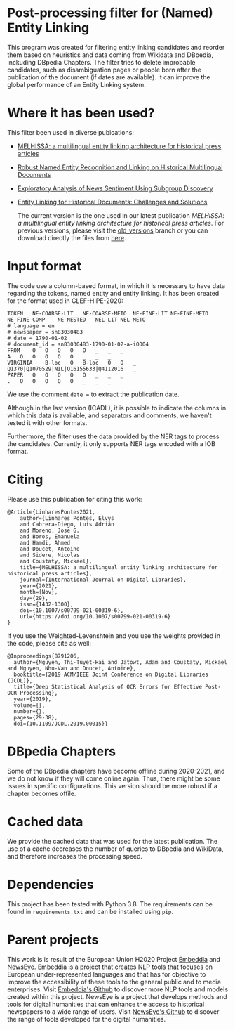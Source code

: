 # Post-processing filter for (Named) Entity Linking

This program was created for filtering entity linking candidates and reorder them based on heuristics and data coming from Wikidata and DBpedia, inckuding DBpedia Chapters. The filter tries to delete improbable candidates, such as disambiguation pages or people born after the publication of the document (if dates are available). It can improve the global performance of an Entity Linking system.

# Where it has been used?

This filter been used in diverse pubications:

* [MELHISSA: a multilingual entity linking architecture for historical press articles](https://doi.org/10.1007/s00799-021-00319-6)

* [Robust Named Entity Recognition and Linking on Historical Multilingual Documents](http://ceur-ws.org/Vol-2696/paper_171.pdf)

* [Exploratory Analysis of News Sentiment Using Subgroup Discovery](https://www.aclweb.org/anthology/2021.bsnlp-1.7/)

* [Entity Linking for Historical Documents: Challenges and Solutions](https://link.springer.com/chapter/10.1007/978-3-030-64452-9_19)

	The current version is the one used in our latest publication _MELHISSA: a multilingual entity linking architecture for historical press articles_. For previous versions, please visit the [old_versions](https://github.com/EMBEDDIA/NEL_Filter/tree/old_versions) branch or you can download  directly the files from [here](https://github.com/EMBEDDIA/NEL_Filter/releases/tag/EMBEDDIA_D2.7). 

# Input format

The code use a column-based format, in which it is necessary to have data regarding the tokens, named entity and entity linking. It has been created for the format used in CLEF-HIPE-2020:

```
TOKEN	NE-COARSE-LIT	NE-COARSE-METO	NE-FINE-LIT	NE-FINE-METO	NE-FINE-COMP	NE-NESTED	NEL-LIT	NEL-METO
# language = en
# newspaper = sn83030483
# date = 1790-01-02
# document_id = sn83030483-1790-01-02-a-i0004
FROM	O	O	O	O	O	_	_	_
A	O	O	O	O	O	_	_	_
VIRGINIA	B-loc	O	B-loc	O	O	_	Q1370|Q1070529|NIL|Q16155633|Q4112016	_
PAPER	O	O	O	O	O	_	_	_
.	O	O	O	O	O	_	_	_
```

We use the comment `date =` to extract the publication date.

Although in the last version (ICADL), it is possible to indicate the columns in which this data is available, and separators and comments, we haven't tested it with other formats.

Furthermore, the filter uses the data provided by the NER tags to process the candidates. Currently, it only supports NER tags encoded with a IOB format.

# Citing

Please use this publication for citing this work:

```
@Article{LinharesPontes2021,
	author={Linhares Pontes, Elvys
	and Cabrera-Diego, Luis Adrián
	and Moreno, Jose G.
	and Boros, Emanuela
	and Hamdi, Ahmed
	and Doucet, Antoine
	and Sidere, Nicolas
	and Coustaty, Mickaël},
	title={MELHISSA: a multilingual entity linking architecture for historical press articles},
	journal={International Journal on Digital Libraries},
	year={2021},
	month={Nov},
	day={29},
	issn={1432-1300},
	doi={10.1007/s00799-021-00319-6},
	url={https://doi.org/10.1007/s00799-021-00319-6}
}
```

If you use the Weighted-Levenshtein and you use the weights provided in the code, please cite as well:

```
@Inproceedings{8791206,
  author={Nguyen, Thi-Tuyet-Hai and Jatowt, Adam and Coustaty, Mickael and Nguyen, Nhu-Van and Doucet, Antoine},
  booktitle={2019 ACM/IEEE Joint Conference on Digital Libraries (JCDL)}, 
  title={Deep Statistical Analysis of OCR Errors for Effective Post-OCR Processing}, 
  year={2019},
  volume={},
  number={},
  pages={29-38},
  doi={10.1109/JCDL.2019.00015}}

```

# DBpedia Chapters

Some of the DBpedia chapters have become offline during 2020-2021, and we do not know if they will come online again. Thus, there might be some issues in specific configurations. This version should be more robust if a chapter becomes offile.

# Cached data

We provide the cached data that was used for the latest publication. The use of a cache decreases the number of queries to DBpedia and WikiData, and therefore increases the processing speed.

# Dependencies

This project has been tested with Python 3.8. The requirements can be found in `requirements.txt` and can be installed using `pip`.

# Parent projects

This work is is result of the European Union H2020 Project [Embeddia](http://embeddia.eu/) and [NewsEye](https://www.newseye.eu/). Embeddia is a project that creates NLP tools that focuses on European under-represented languages and that has for objective to improve the accessibility of these tools to the general public and to media enterprises. Visit [Embeddia's Github](https://github.com/orgs/EMBEDDIA/) to discover more NLP tools and models created within this project. NewsEye is a project that develops methods and tools for digital humanities that can enhance the access to historical newspapers to a wide range of users. Visit [NewsEye's Github](https://github.com/newseye) to discover the range of tools developed for the digital humanities. 

